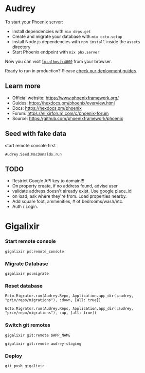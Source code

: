 # Audrey

To start your Phoenix server:

- Install dependencies with `mix deps.get`
- Create and migrate your database with `mix ecto.setup`
- Install Node.js dependencies with `npm install` inside the `assets` directory
- Start Phoenix endpoint with `mix phx.server`

Now you can visit [`localhost:4000`](http://localhost:4000) from your browser.

Ready to run in production? Please [check our deployment guides](https://hexdocs.pm/phoenix/deployment.html).

## Learn more

- Official website: https://www.phoenixframework.org/
- Guides: https://hexdocs.pm/phoenix/overview.html
- Docs: https://hexdocs.pm/phoenix
- Forum: https://elixirforum.com/c/phoenix-forum
- Source: https://github.com/phoenixframework/phoenix

## Seed with fake data

start remote console first

```
Audrey.Seed.MacDonalds.run
```

## TODO

- Restrict Google API key to domain!!!
- On property create, if no address found, advise user
- validate address doesn't already exist. Use google place_id
- on load, ask where they're from. Load properties nearby.
- Add square foot, ammenities, # of bedrooms/wash/etc.
- Auth / Login.

# Gigalixir

### Start remote console

```
gigalixir ps:remote_console
```

### Migrate Database

```
gigalixir ps:migrate
```

### Reset database

```
Ecto.Migrator.run(Audrey.Repo, Application.app_dir(:audrey, "priv/repo/migrations"), :down, [all: true])

Ecto.Migrator.run(Audrey.Repo, Application.app_dir(:audrey, "priv/repo/migrations"), :up, [all: true])
```

### Switch git remotes

```
gigalixir git:remote $APP_NAME

gigalixir git:remote audrey-staging
```

### Deploy

```
git push gigalixir
```

#
